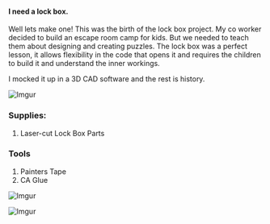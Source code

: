 #### I need a lock box.

Well lets make one! This was the birth of the lock box project. My co worker decided to build an escape room camp for kids. But we needed to teach them about designing and creating puzzles. The lock box was a perfect lesson, it allows flexibility in the code that opens it and requires the children to build it and understand the inner workings.

I mocked it up in a 3D CAD software and the rest is history.

![Imgur](https://i.imgur.com/eL7nFdQ.png)

### Supplies:
1. Laser-cut Lock Box Parts

### Tools
1. Painters Tape
2. CA Glue

![Imgur](https://i.imgur.com/qIRzMOm.jpg)

![Imgur](https://i.imgur.com/HGFXY92.jpg)
